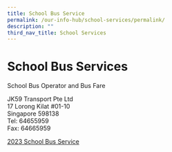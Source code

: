 ```yaml
---
title: School Bus Service
permalink: /our-info-hub/school-services/permalink/
description: ""
third_nav_title: School Services
---
```

# School Bus Services

School Bus Operator and Bus Fare

JK59 Transport Pte Ltd <br>
17 Lorong Kilat #01-10<br>
Singapore 598138<br>
Tel: 64655959<br>
Fax: 64665959<br>

[2023 School Bus Service](/files/Our%20Info%20Hub/2023%20zhps%20bus%20price%20lists.pdf)

